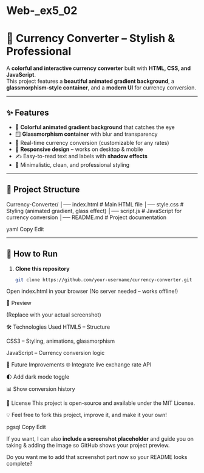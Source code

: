 # Web-_ex5_02

# 🌈 Currency Converter – Stylish & Professional

A **colorful and interactive currency converter** built with **HTML, CSS, and JavaScript**.  
This project features a **beautiful animated gradient background**, a **glassmorphism-style container**, and a **modern UI** for currency conversion.

---

## ✨ Features
- 🎨 **Colorful animated gradient background** that catches the eye
- 🪟 **Glassmorphism container** with blur and transparency
- 💱 Real-time currency conversion (customizable for any rates)
- 📱 **Responsive design** – works on desktop & mobile
- ✍️ Easy-to-read text and labels with **shadow effects**
- 🎯 Minimalistic, clean, and professional styling

---

## 📂 Project Structure
Currency-Converter/
│── index.html # Main HTML file
│── style.css # Styling (animated gradient, glass effect)
│── script.js # JavaScript for currency conversion
│── README.md # Project documentation

yaml
Copy
Edit

---

## 🚀 How to Run
1. **Clone this repository**
   ```bash
   git clone https://github.com/your-username/currency-converter.git
Open index.html in your browser
(No server needed – works offline!)

🎨 Preview

(Replace with your actual screenshot)

🛠️ Technologies Used
HTML5 – Structure

CSS3 – Styling, animations, glassmorphism

JavaScript – Currency conversion logic

📌 Future Improvements
🌐 Integrate live exchange rate API

🌓 Add dark mode toggle

📊 Show conversion history

📜 License
This project is open-source and available under the MIT License.

💡 Feel free to fork this project, improve it, and make it your own!

pgsql
Copy
Edit

If you want, I can also **include a screenshot placeholder** and guide you on taking & adding the image so GitHub shows your project preview.  

Do you want me to add that screenshot part now so your README looks complete?
